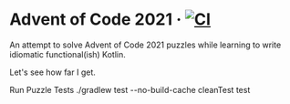 # Advent of Code 2021 &middot; [![CI](https://github.com/ciarant/advent-of-code-2021/actions/workflows/main.yml/badge.svg)](https://github.com/ciarant/advent-of-code-2021/actions/workflows/main.yml)

An attempt to solve Advent of Code 2021 puzzles while learning to write idiomatic functional(ish) Kotlin.

Let's see how far I get.

Run Puzzle Tests
./gradlew test --no-build-cache cleanTest test
